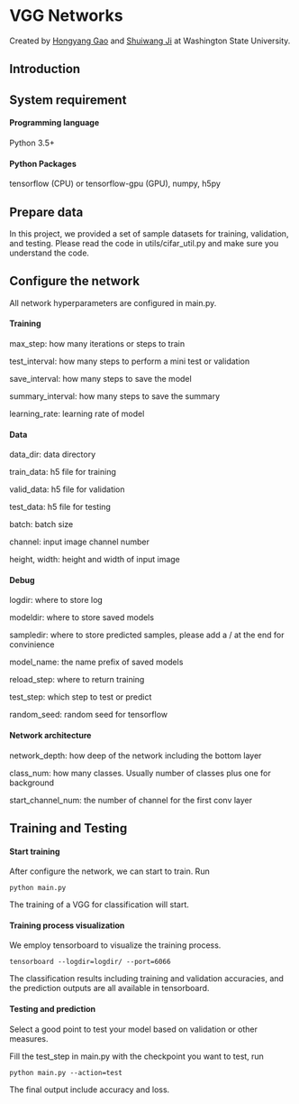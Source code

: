 # VGG Networks

Created by [Hongyang Gao](http://eecs.wsu.edu/~hgao/) and [Shuiwang Ji](http://www.eecs.wsu.edu/~sji/) at Washington State University.

## Introduction

## System requirement

#### Programming language
Python 3.5+

#### Python Packages
tensorflow (CPU) or tensorflow-gpu (GPU), numpy, h5py

## Prepare data

In this project, we provided a set of sample datasets for training, validation, and testing.
Please read the code in utils/cifar_util.py and make sure you understand the code.

## Configure the network

All network hyperparameters are configured in main.py.

#### Training

max_step: how many iterations or steps to train

test_interval: how many steps to perform a mini test or validation

save_interval: how many steps to save the model

summary_interval: how many steps to save the summary

learning_rate: learning rate of model

#### Data

data_dir: data directory

train_data: h5 file for training

valid_data: h5 file for validation

test_data: h5 file for testing

batch: batch size

channel: input image channel number

height, width: height and width of input image

#### Debug

logdir: where to store log

modeldir: where to store saved models

sampledir: where to store predicted samples, please add a / at the end for convinience

model_name: the name prefix of saved models

reload_step: where to return training

test_step: which step to test or predict

random_seed: random seed for tensorflow

#### Network architecture

network_depth: how deep of the network including the bottom layer

class_num: how many classes. Usually number of classes plus one for background

start_channel_num: the number of channel for the first conv layer


## Training and Testing

#### Start training

After configure the network, we can start to train. Run
```
python main.py
```
The training of a VGG for classification will start.

#### Training process visualization

We employ tensorboard to visualize the training process.

```
tensorboard --logdir=logdir/ --port=6066
```

The classification results including training and validation accuracies, and the prediction outputs are all available in tensorboard.

#### Testing and prediction

Select a good point to test your model based on validation or other measures.

Fill the test_step in main.py with the checkpoint you want to test, run

```
python main.py --action=test
```

The final output include accuracy and loss.

